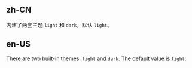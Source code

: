 ## zh-CN

内建了两套主题 `light` 和 `dark`，默认 `light`。

## en-US

There are two built-in themes: `light` and `dark`. The default value is `light`.
